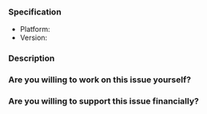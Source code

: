 ### Specification
- Platform:
- Version:

### Description

### Are you willing to work on this issue yourself?

### Are you willing to support this issue financially?
